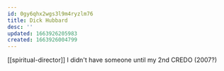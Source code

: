 ```yaml
---
id: 0gy6qhx2wgs3l9m4ryzlm76
title: Dick Hubbard
desc: ''
updated: 1663926205983
created: 1663926004799
---
```

[[spiritual-director]]
I didn't have someone until my 2nd CREDO (2007?)